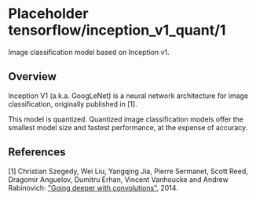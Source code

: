# Placeholder tensorflow/inception_v1_quant/1
Image classification model based on Inception v1.

<!-- asset-path: legacy -->
<!-- module-type: image-classification -->

## Overview

Inception V1 (a.k.a. GoogLeNet) is a neural network architecture
for image classification, originally published in [1].

This model is quantized. Quantized image classification models offer the
smallest model size and fastest performance, at the expense of accuracy.

## References

[1] Christian Szegedy, Wei Liu, Yangqing Jia, Pierre Sermanet, Scott Reed,
Dragomir Anguelov, Dumitru Erhan, Vincent Vanhoucke and Andrew Rabinovich:
["Going deeper with convolutions"](https://arxiv.org/abs/1409.4842), 2014.
